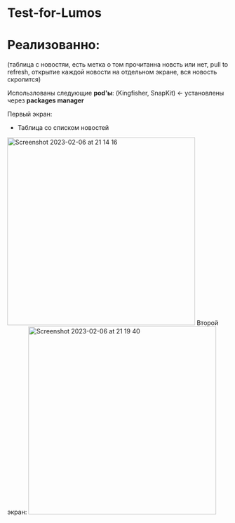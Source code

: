 # Test-for-Lumos

# Реализованно:
(таблица с новостяи, есть метка о том прочитанна новсть или нет, pull to refresh, открытие каждой новости на отдельном экране, вся новость скролится) 

Использлованы следующие **pod'ы**: (Kingfisher, SnapKit) <- установлены через **packages manager** 

Первый экран: 
- Таблица со списком новостей
<img width="428" alt="Screenshot 2023-02-06 at 21 14 16" src="https://user-images.githubusercontent.com/78435741/217052039-8b49b9a4-66ff-449e-b539-ec09c1b9e6aa.png">
Второй экран:

<img width="428" alt="Screenshot 2023-02-06 at 21 19 40" src="https://user-images.githubusercontent.com/78435741/217053662-b8a0b457-cedf-40a8-9c41-540b3817b28d.png">

